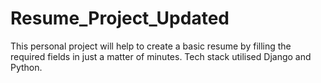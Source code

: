 # Resume_Project_Updated

This personal project will help to create a basic resume by filling the required fields in just a matter of minutes.
Tech stack utilised Django and Python.
